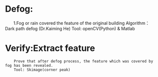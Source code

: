 #       Defog:
        1.Fog or rain covered the feature of the original building
        Algorithm：Dark path defog (Dr.Kaiming He)
        Tool: openCV(Python) & Matlab
#       Verify:Extract feature
        Prove that after defog process, the feature which was covered by fog has been revealed.
        Tool: Skimage(corner peak)


